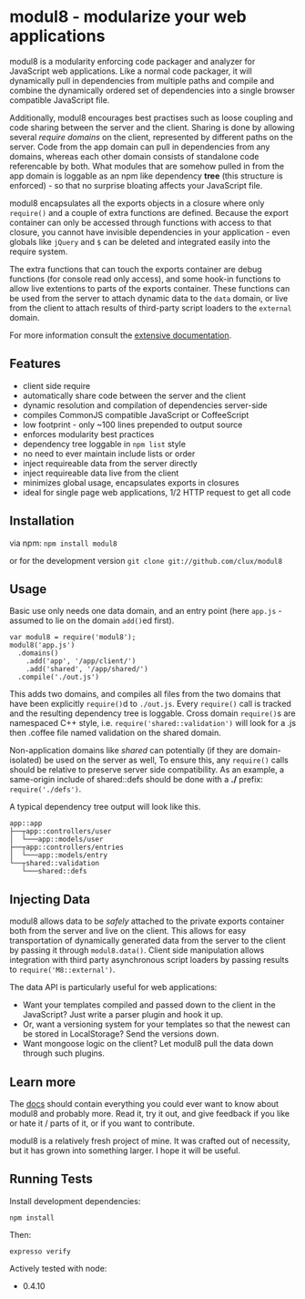 # modul8 - modularize your web applications

modul8 is a modularity enforcing code packager and analyzer for JavaScript web applications.
Like a normal code packager, it will dynamically pull in dependencies from multiple paths and compile and combine the dynamically ordered set of dependencies
into a single browser compatible JavaScript file.

Additionally, modul8 encourages best practises such as loose coupling and code sharing between the server and the client.
Sharing is done by allowing several _require domains_ on the client, represented by different paths on the server.
Code from the app domain can pull in dependencies from any domains, whereas each other domain
consists of standalone code referencable by both. What modules that are somehow pulled in from the app domain is loggable as
an npm like dependency **tree** (this structure is enforced) - so that no surprise bloating affects your JavaScript file.

modul8 encapsulates all the exports objects in a closure where only `require()` and a couple of extra functions are defined.
Because the export container can only be accessed through functions with access to that closure,
you cannot have invisible dependencies in your application - even globals like `jQuery` and `$` can be deleted and integrated easily into the require system.

The extra functions that can touch the exports container are debug functions (for console read only access), and some hook-in functions to allow live
extentions to parts of the exports container.
These functions can be used from the server to attach dynamic data to the `data` domain,
or live from the client to attach results of third-party script loaders to the `external` domain.

For more information consult the [extensive documentation](http://clux.github.com/modul8).

## Features

 - client side require
 - automatically share code between the server and the client
 - dynamic resolution and compilation of dependencies server-side
 - compiles CommonJS compatible JavaScript or CoffeeScript
 - low footprint - only ~100 lines prepended to output source
 - enforces modularity best practices
 - dependency tree loggable in `npm list` style
 - no need to ever maintain include lists or order
 - inject requireable data from the server directly
 - inject requireable data live from the client
 - minimizes global usage, encapsulates exports in closures
 - ideal for single page web applications, 1/2 HTTP request to get all code

## Installation

via npm: `npm install modul8`

or for the development version `git clone git://github.com/clux/modul8`

## Usage
Basic use only needs one data domain, and an entry point (here `app.js` - assumed to lie on the domain `add()`ed first).

    var modul8 = require('modul8');
    modul8('app.js')
      .domains()
        .add('app', '/app/client/')
        .add('shared', '/app/shared/')
      .compile('./out.js')

This adds two domains, and compiles all files from the two domains that have been explicitly `require()`d to `./out.js`.
Every `require()` call is tracked and the resulting dependency tree is loggable. Cross domain `require()`s are namespaced
C++ style, i.e. `require('shared::validation')` will look for a .js then .coffee file named validation on the shared domain.

Non-application domains like _shared_ can potentially (if they are domain-isolated) be used on the server as well, To
ensure this, any `require()` calls should be relative to preserve server side compatibility. As an example,
a same-origin include of shared::defs should be done with a **./** prefix:  `require('./defs')`.


A typical dependency tree output will look like this.

    app::app
    ├──┬app::controllers/user
    │  └───app::models/user
    ├──┬app::controllers/entries
    │  └───app::models/entry
    └──┬shared::validation
       └───shared::defs


## Injecting Data

modul8 allows data to be _safely_ attached to the private exports container both from the server and live on the client.
This allows for easy transportation of dynamically generated data from the server to the client by passing it through `modul8.data()`.
Client side manipulation allows integration with third party asynchronous script loaders by passing results
to `require('M8::external')`.

The data API is particularly useful for web applications:

 - Want your templates compiled and passed down to the client in the JavaScript? Just write a parser plugin and hook it up.
 - Or, want a versioning system for your templates so that the newest can be stored in LocalStorage? Send the versions down.
 - Want mongoose logic on the client? Let modul8 pull the data down through such plugins.


## Learn more
The [docs](http://clux.github.com/modul8) should contain everything you could ever want to know about modul8 and probably more.
Read it, try it out, and give feedback if you like or hate it / parts of it, or if you want to contribute.

modul8 is a relatively fresh project of mine. It was crafted out of necessity, but it has grown into something larger.
I hope it will be useful.

## Running Tests

Install development dependencies:

    npm install

Then:

    expresso verify

Actively tested with node:

  - 0.4.10
